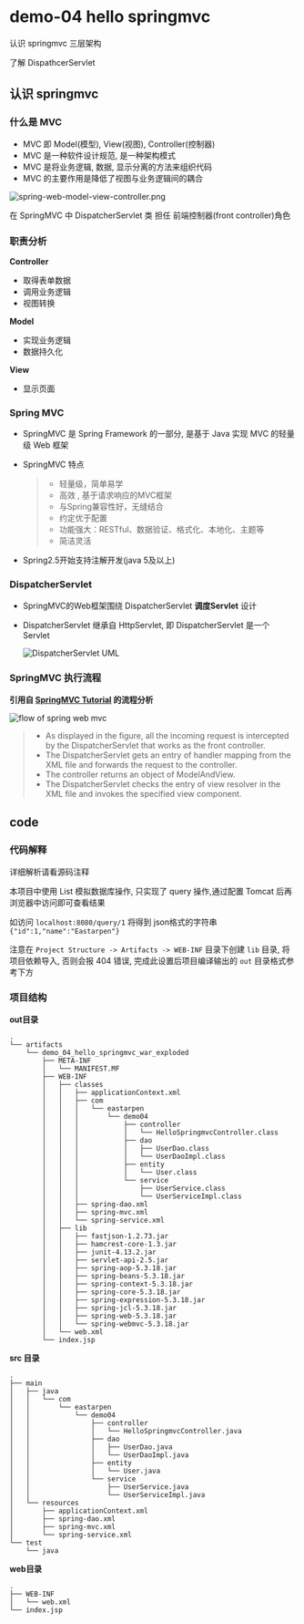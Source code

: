# demo-04 hello springmvc

认识 springmvc 三层架构 

了解 DispathcerServlet

## 认识 springmvc

### 什么是 MVC

* MVC 即 Model(模型), View(视图), Controller(控制器)
* MVC 是一种软件设计规范, 是一种架构模式
* MVC 是将业务逻辑, 数据, 显示分离的方法来组织代码
* MVC 的主要作用是降低了视图与业务逻辑间的耦合
 
![spring-web-model-view-controller.png](./spring-web-model-view-controller.png)

在 SpringMVC 中 DispatcherServlet 类 担任 前端控制器(front controller)角色

### 职责分析

**Controller**

* 取得表单数据
* 调用业务逻辑
* 视图转换

**Model**

* 实现业务逻辑
* 数据持久化

**View**

* 显示页面

### Spring MVC

* SpringMVC 是 Spring Framework 的一部分, 是基于 Java 实现 MVC 的轻量级 Web 框架
* SpringMVC 特点

  > * 轻量级，简单易学
  > * 高效 , 基于请求响应的MVC框架
  > * 与Spring兼容性好，无缝结合
  > * 约定优于配置
  > * 功能强大：RESTful、数据验证、格式化、本地化、主题等
  > * 简洁灵活

* Spring2.5开始支持注解开发(java 5及以上)

### DispatcherServlet

* SpringMVC的Web框架围绕 DispatcherServlet **调度Servlet** 设计
* DispatcherServlet 继承自 HttpServlet, 即 DispatcherServlet 是一个 Servlet

  ![DispatcherServlet UML](./dispatcherServlet_UML.png)

### SpringMVC 执行流程

**引用自 [SpringMVC Tutorial](https://www.javatpoint.com/spring-mvc-tutorial) 的流程分析**

![flow of spring web mvc](./flow-of-spring-web-mvc.png)

> - As displayed in the figure, all the incoming request is intercepted by the DispatcherServlet that works as the front controller.
> - The DispatcherServlet gets an entry of handler mapping from the XML file and forwards the request to the controller.
> - The controller returns an object of ModelAndView.
> - The DispatcherServlet checks the entry of view resolver in the XML file and invokes the specified view component.

## code 

### 代码解释

详细解析请看源码注释

本项目中使用 List 模拟数据库操作, 只实现了 query 操作,通过配置 Tomcat 后再浏览器中访问即可查看结果

如访问 `localhost:8080/query/1` 将得到 json格式的字符串 `{"id":1,"name":"Eastarpen"}`

注意在 `Project Structure -> Artifacts -> WEB-INF` 目录下创建 `lib` 目录, 将项目依赖导入, 否则会报 404 错误, 完成此设置后项目编译输出的 `out` 目录格式参考下方

### 项目结构

**out目录**

```
.
└── artifacts
    └── demo_04_hello_springmvc_war_exploded
        ├── META-INF
        │   └── MANIFEST.MF
        ├── WEB-INF
        │   ├── classes
        │   │   ├── applicationContext.xml
        │   │   ├── com
        │   │   │   └── eastarpen
        │   │   │       └── demo04
        │   │   │           ├── controller
        │   │   │           │   └── HelloSpringmvcController.class
        │   │   │           ├── dao
        │   │   │           │   ├── UserDao.class
        │   │   │           │   └── UserDaoImpl.class
        │   │   │           ├── entity
        │   │   │           │   └── User.class
        │   │   │           └── service
        │   │   │               ├── UserService.class
        │   │   │               └── UserServiceImpl.class
        │   │   ├── spring-dao.xml
        │   │   ├── spring-mvc.xml
        │   │   └── spring-service.xml
        │   ├── lib
        │   │   ├── fastjson-1.2.73.jar
        │   │   ├── hamcrest-core-1.3.jar
        │   │   ├── junit-4.13.2.jar
        │   │   ├── servlet-api-2.5.jar
        │   │   ├── spring-aop-5.3.18.jar
        │   │   ├── spring-beans-5.3.18.jar
        │   │   ├── spring-context-5.3.18.jar
        │   │   ├── spring-core-5.3.18.jar
        │   │   ├── spring-expression-5.3.18.jar
        │   │   ├── spring-jcl-5.3.18.jar
        │   │   ├── spring-web-5.3.18.jar
        │   │   └── spring-webmvc-5.3.18.jar
        │   └── web.xml
        └── index.jsp
```

**src 目录**

```
.
├── main
│   ├── java
│   │   └── com
│   │       └── eastarpen
│   │           └── demo04
│   │               ├── controller
│   │               │   └── HelloSpringmvcController.java
│   │               ├── dao
│   │               │   ├── UserDao.java
│   │               │   └── UserDaoImpl.java
│   │               ├── entity
│   │               │   └── User.java
│   │               └── service
│   │                   ├── UserService.java
│   │                   └── UserServiceImpl.java
│   └── resources
│       ├── applicationContext.xml
│       ├── spring-dao.xml
│       ├── spring-mvc.xml
│       └── spring-service.xml
└── test
    └── java
```

**web目录**

```
.
├── WEB-INF
│   └── web.xml
└── index.jsp
```

